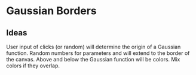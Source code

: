 # Gaussian Borders

## Ideas

User input of clicks (or random) will determine the origin of a Gaussian function.
Random numbers for parameters and will extend to the border of the canvas.
Above and below the Gaussian function will be colors.
Mix colors if they overlap.
